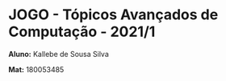 ﻿# JOGO - Tópicos Avançados de Computação - 2021/1

**Aluno:** Kallebe de Sousa Silva

**Mat:** 180053485
